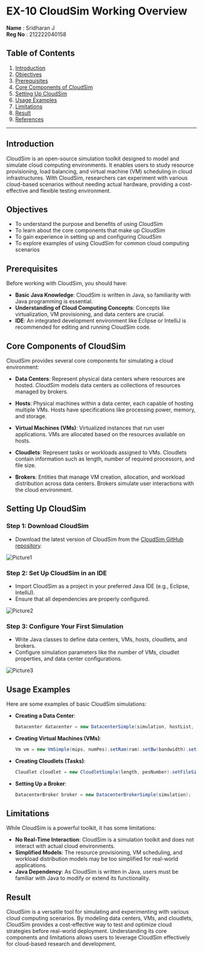 # EX-10 CloudSim Working Overview

**Name** : Sridharan J<br>
**Reg No** : 212222040158

## Table of Contents
1. [Introduction](#introduction)
2. [Objectives](#objectives)
3. [Prerequisites](#prerequisites)
4. [Core Components of CloudSim](#core-components-of-cloudsim)
5. [Setting Up CloudSim](#setting-up-cloudsim)
6. [Usage Examples](#usage-examples)
7. [Limitations](#limitations)
8. [Result](#result)
9. [References](#references)

---

## Introduction

CloudSim is an open-source simulation toolkit designed to model and simulate cloud computing environments. It enables users to study resource provisioning, load balancing, and virtual machine (VM) scheduling in cloud infrastructures. With CloudSim, researchers can experiment with various cloud-based scenarios without needing actual hardware, providing a cost-effective and flexible testing environment.

## Objectives

- To understand the purpose and benefits of using CloudSim
- To learn about the core components that make up CloudSim
- To gain experience in setting up and configuring CloudSim
- To explore examples of using CloudSim for common cloud computing scenarios

## Prerequisites

Before working with CloudSim, you should have:
- **Basic Java Knowledge**: CloudSim is written in Java, so familiarity with Java programming is essential.
- **Understanding of Cloud Computing Concepts**: Concepts like virtualization, VM provisioning, and data centers are crucial.
- **IDE**: An integrated development environment like Eclipse or IntelliJ is recommended for editing and running CloudSim code.

## Core Components of CloudSim

CloudSim provides several core components for simulating a cloud environment:

- **Data Centers**: Represent physical data centers where resources are hosted. CloudSim models data centers as collections of resources managed by brokers.
  
- **Hosts**: Physical machines within a data center, each capable of hosting multiple VMs. Hosts have specifications like processing power, memory, and storage.
  
- **Virtual Machines (VMs)**: Virtualized instances that run user applications. VMs are allocated based on the resources available on hosts.
  
- **Cloudlets**: Represent tasks or workloads assigned to VMs. Cloudlets contain information such as length, number of required processors, and file size.
  
- **Brokers**: Entities that manage VM creation, allocation, and workload distribution across data centers. Brokers simulate user interactions with the cloud environment.

## Setting Up CloudSim

### Step 1: Download CloudSim
- Download the latest version of CloudSim from the [CloudSim GitHub repository](https://github.com/Cloudslab/cloudsim).

![Picture1](https://github.com/user-attachments/assets/61b8fcec-fd64-4ceb-aeae-9634efd9dabf)


### Step 2: Set Up CloudSim in an IDE
- Import CloudSim as a project in your preferred Java IDE (e.g., Eclipse, IntelliJ).
- Ensure that all dependencies are properly configured.

![Picture2](https://github.com/user-attachments/assets/294925e6-c85d-41cf-8d24-0d25d7b31b78)


### Step 3: Configure Your First Simulation
- Write Java classes to define data centers, VMs, hosts, cloudlets, and brokers.
- Configure simulation parameters like the number of VMs, cloudlet properties, and data center configurations.

![Picture3](https://github.com/user-attachments/assets/5c95b5c2-e822-4cba-ab19-6363a1b0fd05)


## Usage Examples

Here are some examples of basic CloudSim simulations:

- **Creating a Data Center**:
    ```java
    Datacenter datacenter = new DatacenterSimple(simulation, hostList, new VmAllocationPolicySimple());
    ```

- **Creating Virtual Machines (VMs)**:
    ```java
    Vm vm = new VmSimple(mips, numPes).setRam(ram).setBw(bandwidth).setSize(size);
    ```

- **Creating Cloudlets (Tasks)**:
    ```java
    Cloudlet cloudlet = new CloudletSimple(length, pesNumber).setFileSize(fileSize).setOutputSize(outputSize);
    ```

- **Setting Up a Broker**:
    ```java
    DatacenterBroker broker = new DatacenterBrokerSimple(simulation);
    ```

## Limitations

While CloudSim is a powerful toolkit, it has some limitations:

- **No Real-Time Interaction**: CloudSim is a simulation toolkit and does not interact with actual cloud environments.
- **Simplified Models**: The resource provisioning, VM scheduling, and workload distribution models may be too simplified for real-world applications.
- **Java Dependency**: As CloudSim is written in Java, users must be familiar with Java to modify or extend its functionality.

## Result

CloudSim is a versatile tool for simulating and experimenting with various cloud computing scenarios. By modeling data centers, VMs, and cloudlets, CloudSim provides a cost-effective way to test and optimize cloud strategies before real-world deployment. Understanding its core components and limitations allows users to leverage CloudSim effectively for cloud-based research and development.
